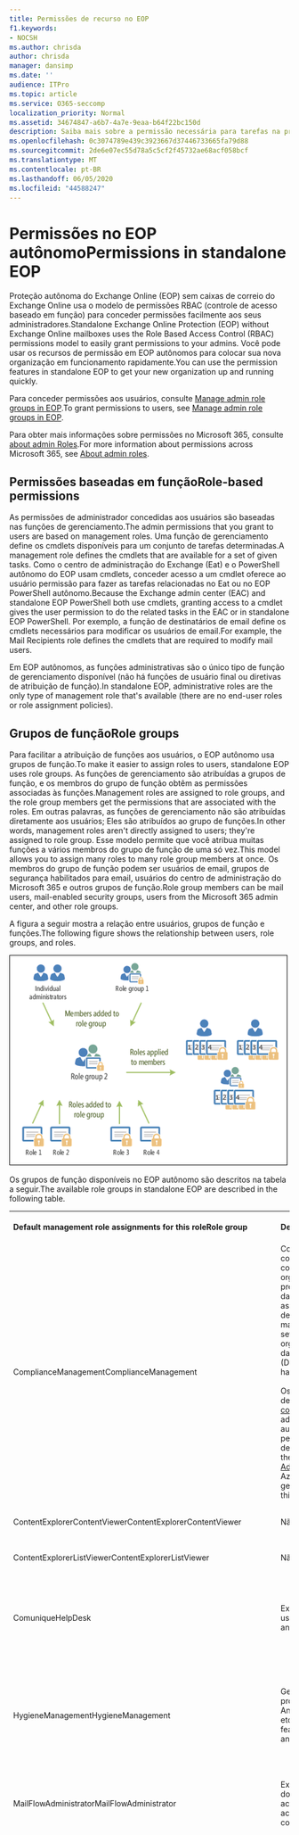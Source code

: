```yaml
---
title: Permissões de recurso no EOP
f1.keywords:
- NOCSH
ms.author: chrisda
author: chrisda
manager: dansimp
ms.date: ''
audience: ITPro
ms.topic: article
ms.service: O365-seccomp
localization_priority: Normal
ms.assetid: 34674847-a6b7-4a7e-9eaa-b64f22bc150d
description: Saiba mais sobre a permissão necessária para tarefas na proteção do Exchange Online autônoma
ms.openlocfilehash: 0c3074789e439c3923667d37446733665fa79d88
ms.sourcegitcommit: 2de6e07ec55d78a5c5cf2f45732ae68acf058bcf
ms.translationtype: MT
ms.contentlocale: pt-BR
ms.lasthandoff: 06/05/2020
ms.locfileid: "44588247"
---
```

# <a name="permissions-in-standalone-eop"></a><span data-ttu-id="a2da6-103">Permissões no EOP autônomo</span><span class="sxs-lookup"><span data-stu-id="a2da6-103">Permissions in standalone EOP</span></span>

<span data-ttu-id="a2da6-104">Proteção autônoma do Exchange Online (EOP) sem caixas de correio do Exchange Online usa o modelo de permissões RBAC (controle de acesso baseado em função) para conceder permissões facilmente aos seus administradores.</span><span class="sxs-lookup"><span data-stu-id="a2da6-104">Standalone Exchange Online Protection (EOP) without Exchange Online mailboxes uses the Role Based Access Control (RBAC) permissions model to easily grant permissions to your admins.</span></span> <span data-ttu-id="a2da6-105">Você pode usar os recursos de permissão em EOP autônomos para colocar sua nova organização em funcionamento rapidamente.</span><span class="sxs-lookup"><span data-stu-id="a2da6-105">You can use the permission features in standalone EOP to get your new organization up and running quickly.</span></span>

<span data-ttu-id="a2da6-106">Para conceder permissões aos usuários, consulte [Manage admin role groups in EOP](manage-admin-role-group-permissions-in-eop.md).</span><span class="sxs-lookup"><span data-stu-id="a2da6-106">To grant permissions to users, see [Manage admin role groups in EOP](manage-admin-role-group-permissions-in-eop.md).</span></span>

<span data-ttu-id="a2da6-107">Para obter mais informações sobre permissões no Microsoft 365, consulte [about admin Roles](https://docs.microsoft.com/microsoft-365/admin/add-users/about-admin-roles).</span><span class="sxs-lookup"><span data-stu-id="a2da6-107">For more information about permissions across Microsoft 365, see [About admin roles](https://docs.microsoft.com/microsoft-365/admin/add-users/about-admin-roles).</span></span>

## <a name="role-based-permissions"></a><span data-ttu-id="a2da6-108">Permissões baseadas em função</span><span class="sxs-lookup"><span data-stu-id="a2da6-108">Role-based permissions</span></span>

<span data-ttu-id="a2da6-109">As permissões de administrador concedidas aos usuários são baseadas nas funções de gerenciamento.</span><span class="sxs-lookup"><span data-stu-id="a2da6-109">The admin permissions that you grant to users are based on management roles.</span></span> <span data-ttu-id="a2da6-110">Uma função de gerenciamento define os cmdlets disponíveis para um conjunto de tarefas determinadas.</span><span class="sxs-lookup"><span data-stu-id="a2da6-110">A management role defines the cmdlets that are available for a set of given tasks.</span></span> <span data-ttu-id="a2da6-111">Como o centro de administração do Exchange (Eat) e o PowerShell autônomo do EOP usam cmdlets, conceder acesso a um cmdlet oferece ao usuário permissão para fazer as tarefas relacionadas no Eat ou no EOP PowerShell autônomo.</span><span class="sxs-lookup"><span data-stu-id="a2da6-111">Because the Exchange admin center (EAC) and standalone EOP PowerShell both use cmdlets, granting access to a cmdlet gives the user permission to do the related tasks in the EAC or in standalone EOP PowerShell.</span></span> <span data-ttu-id="a2da6-112">Por exemplo, a função de destinatários de email define os cmdlets necessários para modificar os usuários de email.</span><span class="sxs-lookup"><span data-stu-id="a2da6-112">For example, the Mail Recipients role defines the cmdlets that are required to modify mail users.</span></span>

<span data-ttu-id="a2da6-113">Em EOP autônomos, as funções administrativas são o único tipo de função de gerenciamento disponível (não há funções de usuário final ou diretivas de atribuição de função).</span><span class="sxs-lookup"><span data-stu-id="a2da6-113">In standalone EOP, administrative roles are the only type of management role that's available (there are no end-user roles or role assignment policies).</span></span>

## <a name="role-groups"></a><span data-ttu-id="a2da6-114">Grupos de função</span><span class="sxs-lookup"><span data-stu-id="a2da6-114">Role groups</span></span>

<span data-ttu-id="a2da6-115">Para facilitar a atribuição de funções aos usuários, o EOP autônomo usa grupos de função.</span><span class="sxs-lookup"><span data-stu-id="a2da6-115">To make it easier to assign roles to users, standalone EOP uses role groups.</span></span> <span data-ttu-id="a2da6-116">As funções de gerenciamento são atribuídas a grupos de função, e os membros do grupo de função obtêm as permissões associadas às funções.</span><span class="sxs-lookup"><span data-stu-id="a2da6-116">Management roles are assigned to role groups, and the role group members get the permissions that are associated with the roles.</span></span> <span data-ttu-id="a2da6-117">Em outras palavras, as funções de gerenciamento não são atribuídas diretamente aos usuários; Eles são atribuídos ao grupo de funções.</span><span class="sxs-lookup"><span data-stu-id="a2da6-117">In other words, management roles aren't directly assigned to users; they're assigned to role group.</span></span> <span data-ttu-id="a2da6-118">Esse modelo permite que você atribua muitas funções a vários membros do grupo de função de uma só vez.</span><span class="sxs-lookup"><span data-stu-id="a2da6-118">This model allows you to assign many roles to many role group members at once.</span></span> <span data-ttu-id="a2da6-119">Os membros do grupo de função podem ser usuários de email, grupos de segurança habilitados para email, usuários do centro de administração do Microsoft 365 e outros grupos de função.</span><span class="sxs-lookup"><span data-stu-id="a2da6-119">Role group members can be mail users, mail-enabled security groups, users from the Microsoft 365 admin center, and other role groups.</span></span>

<span data-ttu-id="a2da6-120">A figura a seguir mostra a relação entre usuários, grupos de função e funções.</span><span class="sxs-lookup"><span data-stu-id="a2da6-120">The following figure shows the relationship between users, role groups, and roles.</span></span>

![Função, grupo de funções e relacionamentos de membros](../../media/ITPro_Security_RBAC_EXO_SimplifiedRoleGroupRelationship.png)

<span data-ttu-id="a2da6-122">Os grupos de função disponíveis no EOP autônomo são descritos na tabela a seguir.</span><span class="sxs-lookup"><span data-stu-id="a2da6-122">The available role groups in standalone EOP are described in the following table.</span></span>

||||
|---|---|---|
|<span data-ttu-id="a2da6-123">**Default management role assignments for this role**</span><span class="sxs-lookup"><span data-stu-id="a2da6-123">**Role group**</span></span>|<span data-ttu-id="a2da6-124">**Descrição**</span><span class="sxs-lookup"><span data-stu-id="a2da6-124">**Description**</span></span>|<span data-ttu-id="a2da6-125">**Funções padrão atribuídas**</span><span class="sxs-lookup"><span data-stu-id="a2da6-125">**Default roles assigned**</span></span>|
|<span data-ttu-id="a2da6-126">ComplianceManagement</span><span class="sxs-lookup"><span data-stu-id="a2da6-126">ComplianceManagement</span></span>|<span data-ttu-id="a2da6-127">Configure e gerencie as configurações de conformidade dentro da organização, incluindo prevenção de perda de dados (DLP) se sua assinatura tiver recursos de DLP.</span><span class="sxs-lookup"><span data-stu-id="a2da6-127">Configure and manage compliance settings within the organization, including data loss prevention (DLP) if your subscription has DLP capabilities.</span></span> <br/><br/> <span data-ttu-id="a2da6-128">Os membros da função de [administrador de conformidade](https://docs.microsoft.com/azure/active-directory/users-groups-roles/directory-assign-admin-roles#compliance-administrator) no Azure ad obtêm automaticamente as permissões desse grupo de função.</span><span class="sxs-lookup"><span data-stu-id="a2da6-128">Members of the [Compliance Administrator](https://docs.microsoft.com/azure/active-directory/users-groups-roles/directory-assign-admin-roles#compliance-administrator) role in Azure AD automatically get the permissions of this role group.</span></span>|<span data-ttu-id="a2da6-129">Logs de auditoria</span><span class="sxs-lookup"><span data-stu-id="a2da6-129">Audit Logs</span></span> <br/><br/> <span data-ttu-id="a2da6-130">Administração de conformidade</span><span class="sxs-lookup"><span data-stu-id="a2da6-130">Compliance Administration</span></span> <br/><br/> <span data-ttu-id="a2da6-131">Gerenciamento de Direitos de Informação</span><span class="sxs-lookup"><span data-stu-id="a2da6-131">Information Rights Management</span></span> <br/><br/> <span data-ttu-id="a2da6-132">Gerenciamento de retenção</span><span class="sxs-lookup"><span data-stu-id="a2da6-132">Retention Management</span></span> <br/><br/> <span data-ttu-id="a2da6-133">Logs de auditoria somente para exibição</span><span class="sxs-lookup"><span data-stu-id="a2da6-133">View-Only Audit Logs</span></span> <br/><br/> <span data-ttu-id="a2da6-134">Configuração Somente para Exibição</span><span class="sxs-lookup"><span data-stu-id="a2da6-134">View-Only Configuration</span></span> <br/><br/> <span data-ttu-id="a2da6-135">Destinatários Somente para Exibição</span><span class="sxs-lookup"><span data-stu-id="a2da6-135">View-Only Recipients</span></span>|
|<span data-ttu-id="a2da6-136">ContentExplorerContentViewer</span><span class="sxs-lookup"><span data-stu-id="a2da6-136">ContentExplorerContentViewer</span></span>|<span data-ttu-id="a2da6-137">Não usado.</span><span class="sxs-lookup"><span data-stu-id="a2da6-137">Not used.</span></span>|<span data-ttu-id="a2da6-138">Visualizador de conteúdo de classificação de dados</span><span class="sxs-lookup"><span data-stu-id="a2da6-138">Data Classification Content Viewer</span></span>|
|<span data-ttu-id="a2da6-139">ContentExplorerListViewer</span><span class="sxs-lookup"><span data-stu-id="a2da6-139">ContentExplorerListViewer</span></span>|<span data-ttu-id="a2da6-140">Não usado.</span><span class="sxs-lookup"><span data-stu-id="a2da6-140">Not used.</span></span>|<span data-ttu-id="a2da6-141">Visualizador de lista de classificação de dados</span><span class="sxs-lookup"><span data-stu-id="a2da6-141">Data Classification List Viewer</span></span>|
|<span data-ttu-id="a2da6-142">Comunique</span><span class="sxs-lookup"><span data-stu-id="a2da6-142">HelpDesk</span></span>|<span data-ttu-id="a2da6-143">Exibir e gerenciar usuários de email.</span><span class="sxs-lookup"><span data-stu-id="a2da6-143">View and manage mail users.</span></span>|<span data-ttu-id="a2da6-144">Redefinir senha</span><span class="sxs-lookup"><span data-stu-id="a2da6-144">Reset Password</span></span> <br/><br/> <span data-ttu-id="a2da6-145">Opções do usuário</span><span class="sxs-lookup"><span data-stu-id="a2da6-145">User Options</span></span> <br/><br/> <span data-ttu-id="a2da6-146">Destinatários Somente para Exibição</span><span class="sxs-lookup"><span data-stu-id="a2da6-146">View-Only Recipients</span></span>|
|<span data-ttu-id="a2da6-147">HygieneManagement</span><span class="sxs-lookup"><span data-stu-id="a2da6-147">HygieneManagement</span></span>|<span data-ttu-id="a2da6-148">Gerenciar recursos de proteção (anti-spam, Antimalware, etc.).</span><span class="sxs-lookup"><span data-stu-id="a2da6-148">Manage protection features (anti-spam, anti-malware, etc.).</span></span>|<span data-ttu-id="a2da6-149">Higiene de transporte</span><span class="sxs-lookup"><span data-stu-id="a2da6-149">Transport Hygiene</span></span> <br/><br/> <span data-ttu-id="a2da6-150">Configuração Somente para Exibição</span><span class="sxs-lookup"><span data-stu-id="a2da6-150">View-Only Configuration</span></span> <br/><br/> <span data-ttu-id="a2da6-151">Destinatários Somente para Exibição</span><span class="sxs-lookup"><span data-stu-id="a2da6-151">View-Only Recipients</span></span>|
|<span data-ttu-id="a2da6-152">MailFlowAdministrator</span><span class="sxs-lookup"><span data-stu-id="a2da6-152">MailFlowAdministrator</span></span>|<span data-ttu-id="a2da6-153">Exibir e gerenciar domínios e conectores aceitos</span><span class="sxs-lookup"><span data-stu-id="a2da6-153">View and manage accepted domains and connectors</span></span>|<span data-ttu-id="a2da6-154">Domínios remotos e aceitos</span><span class="sxs-lookup"><span data-stu-id="a2da6-154">Remote and Accepted Domains</span></span> <br/><br/> <span data-ttu-id="a2da6-155">Destinatários Somente para Exibição</span><span class="sxs-lookup"><span data-stu-id="a2da6-155">View-Only Recipients</span></span>|
|<span data-ttu-id="a2da6-156">Gerenciamento</span><span class="sxs-lookup"><span data-stu-id="a2da6-156">OrganizationManagement</span></span>|<span data-ttu-id="a2da6-157">Acesso de administrador a toda a organização e a capacidade de executar praticamente qualquer tarefa.</span><span class="sxs-lookup"><span data-stu-id="a2da6-157">Admin access to the entire organization and the ability to perform almost any task.</span></span> <br/><br/> <span data-ttu-id="a2da6-158">Os membros da função de [administrador global](https://docs.microsoft.com/azure/active-directory/users-groups-roles/directory-assign-admin-roles#global-administrator--company-administrator) no Azure ad obtêm automaticamente as permissões desse grupo de funções.</span><span class="sxs-lookup"><span data-stu-id="a2da6-158">Members of the [Global Administrator](https://docs.microsoft.com/azure/active-directory/users-groups-roles/directory-assign-admin-roles#global-administrator--company-administrator) role in Azure AD automatically get the permissions of this role group.</span></span> <br/><br/> <span data-ttu-id="a2da6-159">**Importante**: como o grupo de função gerenciamento é uma função poderosa, somente os usuários que executam tarefas administrativas em nível organizacional devem ser membros desse grupo de função.</span><span class="sxs-lookup"><span data-stu-id="a2da6-159">**Important**: Because the OrganizationManagement role group is a powerful role, only users that perform organizational-level administrative tasks should be members of this role group.</span></span>|<span data-ttu-id="a2da6-160">AntiMalware</span><span class="sxs-lookup"><span data-stu-id="a2da6-160">AntiMalware</span></span> <br/><br/> <span data-ttu-id="a2da6-161">Anti</span><span class="sxs-lookup"><span data-stu-id="a2da6-161">AntiSpam</span></span> <br/><br/> <span data-ttu-id="a2da6-162">Logs de auditoria</span><span class="sxs-lookup"><span data-stu-id="a2da6-162">Audit Logs</span></span> <br/><br/> <span data-ttu-id="a2da6-163">Administrador de Conformidade</span><span class="sxs-lookup"><span data-stu-id="a2da6-163">Compliance Administrator</span></span> <br/><br/> <span data-ttu-id="a2da6-164">Grupos dinâmicos de distribuição</span><span class="sxs-lookup"><span data-stu-id="a2da6-164">Distribution Groups</span></span> <br/><br/> <span data-ttu-id="a2da6-165">Gerenciamento de Direitos de Informação</span><span class="sxs-lookup"><span data-stu-id="a2da6-165">Information Rights Management</span></span> <br/><br/> <span data-ttu-id="a2da6-166">Criação de Destinatário de Email</span><span class="sxs-lookup"><span data-stu-id="a2da6-166">Mail Recipient Creation</span></span> <br/><br/> <span data-ttu-id="a2da6-167">Destinatários de Email</span><span class="sxs-lookup"><span data-stu-id="a2da6-167">Mail Recipients</span></span> <br/><br/> <span data-ttu-id="a2da6-168">Controle de Mensagens</span><span class="sxs-lookup"><span data-stu-id="a2da6-168">Message Tracking</span></span> <br/><br/> <span data-ttu-id="a2da6-169">Migração</span><span class="sxs-lookup"><span data-stu-id="a2da6-169">Migration</span></span> <br/><br/> <span data-ttu-id="a2da6-170">Acesso para cliente da organização</span><span class="sxs-lookup"><span data-stu-id="a2da6-170">Organization Client Access</span></span> <br/><br/> <span data-ttu-id="a2da6-171">Configuração da organização</span><span class="sxs-lookup"><span data-stu-id="a2da6-171">Organization Configuration</span></span> <br/><br/> <span data-ttu-id="a2da6-172">Configurações de transporte da organização</span><span class="sxs-lookup"><span data-stu-id="a2da6-172">Organization Transport Settings</span></span> <br/><br/> <span data-ttu-id="a2da6-173">Quarentena</span><span class="sxs-lookup"><span data-stu-id="a2da6-173">Quarantine</span></span> <br/><br/> <span data-ttu-id="a2da6-174">Diretivas de Destinatário</span><span class="sxs-lookup"><span data-stu-id="a2da6-174">Recipient Policies</span></span> <br/><br/> <span data-ttu-id="a2da6-175">Domínios remotos e aceitos</span><span class="sxs-lookup"><span data-stu-id="a2da6-175">Remote and Accepted Domains</span></span> <br/><br/> <span data-ttu-id="a2da6-176">Redefinir senha</span><span class="sxs-lookup"><span data-stu-id="a2da6-176">Reset Password</span></span> <br/><br/> <span data-ttu-id="a2da6-177">Gerenciamento de retenção</span><span class="sxs-lookup"><span data-stu-id="a2da6-177">Retention Management</span></span> <br/><br/> <span data-ttu-id="a2da6-178">Gerenciamento de função</span><span class="sxs-lookup"><span data-stu-id="a2da6-178">Role Management</span></span> <br/><br/> <span data-ttu-id="a2da6-179">Administrador de Segurança</span><span class="sxs-lookup"><span data-stu-id="a2da6-179">Security Administrator</span></span> <br/><br/> <span data-ttu-id="a2da6-180">Associação e criação de grupos de segurança</span><span class="sxs-lookup"><span data-stu-id="a2da6-180">Security Group Creation and Membership</span></span> <br/><br/> <span data-ttu-id="a2da6-181">Leitor de segurança</span><span class="sxs-lookup"><span data-stu-id="a2da6-181">Security Reader</span></span> <br/><br/> <span data-ttu-id="a2da6-182">Administrador de rótulo de confidencialidade</span><span class="sxs-lookup"><span data-stu-id="a2da6-182">Sensitivity Label Administrator</span></span> <br/><br/> <span data-ttu-id="a2da6-183">Supervisão</span><span class="sxs-lookup"><span data-stu-id="a2da6-183">Supervision</span></span> <br/><br/> <span data-ttu-id="a2da6-184">Higiene de transporte</span><span class="sxs-lookup"><span data-stu-id="a2da6-184">Transport Hygiene</span></span> <br/><br/> <span data-ttu-id="a2da6-185">Regras de Transporte</span><span class="sxs-lookup"><span data-stu-id="a2da6-185">Transport Rules</span></span> <br/><br/> <span data-ttu-id="a2da6-186">Opções do usuário</span><span class="sxs-lookup"><span data-stu-id="a2da6-186">User Options</span></span> <br/><br/> <span data-ttu-id="a2da6-187">Somente exibição Antimalware</span><span class="sxs-lookup"><span data-stu-id="a2da6-187">View-Only AntiMalware</span></span> <br/><br/> <span data-ttu-id="a2da6-188">AntiSpam somente para exibição</span><span class="sxs-lookup"><span data-stu-id="a2da6-188">View-Only AntiSpam</span></span> <br/><br/> <span data-ttu-id="a2da6-189">Logs de auditoria somente para exibição</span><span class="sxs-lookup"><span data-stu-id="a2da6-189">View-Only Audit Logs</span></span> <br/><br/> <span data-ttu-id="a2da6-190">Configuração Somente para Exibição</span><span class="sxs-lookup"><span data-stu-id="a2da6-190">View-Only Configuration</span></span> <br/><br/> <span data-ttu-id="a2da6-191">Quarentena somente para exibição</span><span class="sxs-lookup"><span data-stu-id="a2da6-191">View-Only Quarantine</span></span> <br/><br/> <span data-ttu-id="a2da6-192">Destinatários Somente para Exibição</span><span class="sxs-lookup"><span data-stu-id="a2da6-192">View-Only Recipients</span></span> <br/><br/> <span data-ttu-id="a2da6-193">Inteligência de ameaças somente para exibição</span><span class="sxs-lookup"><span data-stu-id="a2da6-193">View-Only Threat Intelligence</span></span>|
|<span data-ttu-id="a2da6-194">QuarantineAdministrator</span><span class="sxs-lookup"><span data-stu-id="a2da6-194">QuarantineAdministrator</span></span>|<span data-ttu-id="a2da6-195">Gerenciar mensagens em quarentena para todos os destinatários.</span><span class="sxs-lookup"><span data-stu-id="a2da6-195">Manage quarantined messages for all recipients.</span></span>|<span data-ttu-id="a2da6-196">Quarentena</span><span class="sxs-lookup"><span data-stu-id="a2da6-196">Quarantine</span></span>|
|<span data-ttu-id="a2da6-197">RecipientManagement</span><span class="sxs-lookup"><span data-stu-id="a2da6-197">RecipientManagement</span></span>|<span data-ttu-id="a2da6-198">Criar, gerenciar e remover objetos de destinatário na organização.</span><span class="sxs-lookup"><span data-stu-id="a2da6-198">Create, manage, and remove recipient objects in the organization.</span></span>|<span data-ttu-id="a2da6-199">Grupos dinâmicos de distribuição</span><span class="sxs-lookup"><span data-stu-id="a2da6-199">Distribution Groups</span></span> <br/><br/> <span data-ttu-id="a2da6-200">Criação de Destinatário de Email</span><span class="sxs-lookup"><span data-stu-id="a2da6-200">Mail Recipient Creation</span></span> <br/><br/> <span data-ttu-id="a2da6-201">Destinatários de Email</span><span class="sxs-lookup"><span data-stu-id="a2da6-201">Mail Recipients</span></span> <br/><br/> <span data-ttu-id="a2da6-202">Controle de Mensagens</span><span class="sxs-lookup"><span data-stu-id="a2da6-202">Message Tracking</span></span> <br/><br/> <span data-ttu-id="a2da6-203">Migração</span><span class="sxs-lookup"><span data-stu-id="a2da6-203">Migration</span></span> <br/><br/> <span data-ttu-id="a2da6-204">Diretivas de Destinatário</span><span class="sxs-lookup"><span data-stu-id="a2da6-204">Recipient Policies</span></span> <br/><br/> <span data-ttu-id="a2da6-205">Redefinir senha</span><span class="sxs-lookup"><span data-stu-id="a2da6-205">Reset Password</span></span>|
|<span data-ttu-id="a2da6-206">RecordsManagement</span><span class="sxs-lookup"><span data-stu-id="a2da6-206">RecordsManagement</span></span>|<span data-ttu-id="a2da6-207">Configurar recursos de conformidade, como marcas de política de retenção, classificações de mensagens e regras de fluxo de emails (também conhecidas como regras de transporte).</span><span class="sxs-lookup"><span data-stu-id="a2da6-207">Configure compliance features, such as retention policy tags, message classifications, and mail flow rules (also known as transport rules).</span></span>|<span data-ttu-id="a2da6-208">Rastreamento de Mensagem</span><span class="sxs-lookup"><span data-stu-id="a2da6-208">Message Tracking</span></span> <br/><br/> <span data-ttu-id="a2da6-209">Gerenciamento de retenção</span><span class="sxs-lookup"><span data-stu-id="a2da6-209">Retention Management</span></span> <br/><br/> <span data-ttu-id="a2da6-210">Regras de Transporte</span><span class="sxs-lookup"><span data-stu-id="a2da6-210">Transport Rules</span></span>|
|<span data-ttu-id="a2da6-211">SecurityAdministrator</span><span class="sxs-lookup"><span data-stu-id="a2da6-211">SecurityAdministrator</span></span>|<span data-ttu-id="a2da6-212">Configure todos os aspectos de proteção na organização (antispam, Antimalware, antifalsificação, quarentena, etc.).</span><span class="sxs-lookup"><span data-stu-id="a2da6-212">Configure all aspects of protection in the organization (anti-spam, anti-malware, anti-spoofing, quarantine, etc.).</span></span> <br/><br/> <span data-ttu-id="a2da6-213">Os membros da função de [administrador de segurança](https://docs.microsoft.com/azure/active-directory/users-groups-roles/directory-assign-admin-roles#security-administrator) no Azure ad obtêm automaticamente as permissões desse grupo de função.</span><span class="sxs-lookup"><span data-stu-id="a2da6-213">Members of the [Security Administrator](https://docs.microsoft.com/azure/active-directory/users-groups-roles/directory-assign-admin-roles#security-administrator) role in Azure AD automatically get the permissions of this role group.</span></span>|<span data-ttu-id="a2da6-214">AntiMalware</span><span class="sxs-lookup"><span data-stu-id="a2da6-214">AntiMalware</span></span> <br/><br/> <span data-ttu-id="a2da6-215">Anti</span><span class="sxs-lookup"><span data-stu-id="a2da6-215">AntiSpam</span></span> <br/><br/> <span data-ttu-id="a2da6-216">Logs de auditoria</span><span class="sxs-lookup"><span data-stu-id="a2da6-216">Audit Logs</span></span> <br/><br/> <span data-ttu-id="a2da6-217">Quarentena</span><span class="sxs-lookup"><span data-stu-id="a2da6-217">Quarantine</span></span> <br/><br/> <span data-ttu-id="a2da6-218">Administrador de Segurança</span><span class="sxs-lookup"><span data-stu-id="a2da6-218">Security Administrator</span></span> <br/><br/> <span data-ttu-id="a2da6-219">Administrador de rótulo de confidencialidade</span><span class="sxs-lookup"><span data-stu-id="a2da6-219">Sensitivity Label Administrator</span></span> <br/><br/> <span data-ttu-id="a2da6-220">Somente exibição Antimalware</span><span class="sxs-lookup"><span data-stu-id="a2da6-220">View-Only AntiMalware</span></span> <br/><br/> <span data-ttu-id="a2da6-221">AntiSpam somente para exibição</span><span class="sxs-lookup"><span data-stu-id="a2da6-221">View-Only AntiSpam</span></span> <br/><br/> <span data-ttu-id="a2da6-222">Logs de auditoria somente para exibição</span><span class="sxs-lookup"><span data-stu-id="a2da6-222">View-Only Audit Logs</span></span> <br/><br/> <span data-ttu-id="a2da6-223">Quarentena somente para exibição</span><span class="sxs-lookup"><span data-stu-id="a2da6-223">View-Only Quarantine</span></span> <br/><br/> <span data-ttu-id="a2da6-224">Inteligência de ameaças somente para exibição</span><span class="sxs-lookup"><span data-stu-id="a2da6-224">View-Only Threat Intelligence</span></span>|
|<span data-ttu-id="a2da6-225">SecurityReader</span><span class="sxs-lookup"><span data-stu-id="a2da6-225">SecurityReader</span></span>|<span data-ttu-id="a2da6-226">Acesso somente de exibição a todos os aspectos de proteção na organização (antispam, Antimalware, antifalsificação, quarentena, etc.).</span><span class="sxs-lookup"><span data-stu-id="a2da6-226">View-only access to all aspects of protection in the organization (anti-spam, anti-malware, anti-spoofing, quarantine, etc.).</span></span> <br/><br/> <span data-ttu-id="a2da6-227">Os membros da função de [leitor de segurança](https://docs.microsoft.com/azure/active-directory/users-groups-roles/directory-assign-admin-roles#security-reader) no Azure ad obtêm automaticamente as permissões desse grupo de função.</span><span class="sxs-lookup"><span data-stu-id="a2da6-227">Members of the [Security Reader](https://docs.microsoft.com/azure/active-directory/users-groups-roles/directory-assign-admin-roles#security-reader) role in Azure AD automatically get the permissions of this role group.</span></span>|<span data-ttu-id="a2da6-228">Leitor de segurança</span><span class="sxs-lookup"><span data-stu-id="a2da6-228">Security Reader</span></span> <br/><br/> <span data-ttu-id="a2da6-229">Somente exibição Antimalware</span><span class="sxs-lookup"><span data-stu-id="a2da6-229">View-Only AntiMalware</span></span> <br/><br/> <span data-ttu-id="a2da6-230">AntiSpam somente para exibição</span><span class="sxs-lookup"><span data-stu-id="a2da6-230">View-Only AntiSpam</span></span> <br/><br/> <span data-ttu-id="a2da6-231">Quarentena somente para exibição</span><span class="sxs-lookup"><span data-stu-id="a2da6-231">View-Only Quarantine</span></span> <br/><br/> <span data-ttu-id="a2da6-232">Inteligência de ameaças somente para exibição</span><span class="sxs-lookup"><span data-stu-id="a2da6-232">View-Only Threat Intelligence</span></span>|
|<span data-ttu-id="a2da6-233">TenantAdmins</span><span class="sxs-lookup"><span data-stu-id="a2da6-233">TenantAdmins</span></span>|<span data-ttu-id="a2da6-234">A associação a este grupo de funções é sincronizada de forma centralizada em serviços e gerenciada centralmente.</span><span class="sxs-lookup"><span data-stu-id="a2da6-234">Membership in this role group is synchronized across services and managed centrally.</span></span> <span data-ttu-id="a2da6-235">Por padrão, esse grupo de função não recebe nenhuma função.</span><span class="sxs-lookup"><span data-stu-id="a2da6-235">By default, this role group is not assigned any roles.</span></span> <span data-ttu-id="a2da6-236">No entanto, ele será um membro do grupo de função gerenciamento da organização e herdará essas permissões.</span><span class="sxs-lookup"><span data-stu-id="a2da6-236">However, it will be a member of the Organization Management role group and will inherit those permissions.</span></span>|<span data-ttu-id="a2da6-237">Nenhuma</span><span class="sxs-lookup"><span data-stu-id="a2da6-237">none</span></span>|
|<span data-ttu-id="a2da6-238">ViewOnlyOrganizationManagement</span><span class="sxs-lookup"><span data-stu-id="a2da6-238">ViewOnlyOrganizationManagement</span></span>|<span data-ttu-id="a2da6-239">Exibir os objetos Recipient, Protection e Configuration e suas propriedades na organização.</span><span class="sxs-lookup"><span data-stu-id="a2da6-239">View recipient, protection, and configuration objects and their properties in the organization.</span></span>|<span data-ttu-id="a2da6-240">Administrador de Conformidade</span><span class="sxs-lookup"><span data-stu-id="a2da6-240">Compliance Administrator</span></span> <br/><br/> <span data-ttu-id="a2da6-241">Administrador de Segurança</span><span class="sxs-lookup"><span data-stu-id="a2da6-241">Security Administrator</span></span> <br/><br/> <span data-ttu-id="a2da6-242">Leitor de segurança</span><span class="sxs-lookup"><span data-stu-id="a2da6-242">Security Reader</span></span> <br/><br/> <span data-ttu-id="a2da6-243">Administrador de rótulo de confidencialidade</span><span class="sxs-lookup"><span data-stu-id="a2da6-243">Sensitivity Label Administrator</span></span> <br/><br/> <span data-ttu-id="a2da6-244">Configuração Somente para Exibição</span><span class="sxs-lookup"><span data-stu-id="a2da6-244">View-Only Configuration</span></span> <br/><br/> <span data-ttu-id="a2da6-245">Destinatários Somente para Exibição</span><span class="sxs-lookup"><span data-stu-id="a2da6-245">View-Only Recipients</span></span>|
|

<span data-ttu-id="a2da6-246">Se você trabalhar em uma pequena organização que tenha apenas alguns administradores, talvez seja necessário adicionar esses usuários somente ao grupo de função gerenciamento da organização, e talvez nunca seja necessário usar os outros grupos de função.</span><span class="sxs-lookup"><span data-stu-id="a2da6-246">If you work in a small organization that has only a few admins, you might need to add those users to the Organization Management role group only, and you may never need to use the other role groups.</span></span> <span data-ttu-id="a2da6-247">Se você trabalhar em uma organização maior, você pode ter administradores que executam tarefas específicas, como a configuração de destinatários.</span><span class="sxs-lookup"><span data-stu-id="a2da6-247">If you work in a larger organization, you might have admins who perform specific tasks, such as recipient configuration.</span></span> <span data-ttu-id="a2da6-248">Nesses casos, você pode adicionar um administrador ao grupo de função de gerenciamento de destinatários e outro administrador ao grupo de função de gerenciamento da organização.</span><span class="sxs-lookup"><span data-stu-id="a2da6-248">In those cases, you might add one admin to the Recipient Management role group, and another admin to the Organization Management role group.</span></span> <span data-ttu-id="a2da6-249">Esses administradores podem gerenciar suas áreas específicas, mas não terão permissões para gerenciar áreas que não são responsáveis.</span><span class="sxs-lookup"><span data-stu-id="a2da6-249">Those admins can then manage their specific areas, but they won't have permissions to manage areas they're not responsible for.</span></span>

<span data-ttu-id="a2da6-250">Se is grupos de função internos no Exchange Online não corresponderem à função de trabalho de seus administradores, você poderá criar grupos de função e adicionar funções a eles.</span><span class="sxs-lookup"><span data-stu-id="a2da6-250">If the built-in role groups in Exchange Online don't match the job function of your administrators, you can create role groups and add roles to them.</span></span> <span data-ttu-id="a2da6-251">Para obter mais informações, consulte [Manage role groups in standalone EOP](manage-admin-role-group-permissions-in-eop.md).</span><span class="sxs-lookup"><span data-stu-id="a2da6-251">For more information, see [Manage role groups in standalone EOP](manage-admin-role-group-permissions-in-eop.md).</span></span>

## <a name="roles"></a><span data-ttu-id="a2da6-252">Funções</span><span class="sxs-lookup"><span data-stu-id="a2da6-252">Roles</span></span>

<span data-ttu-id="a2da6-253">As funções internas que estão disponíveis em EOP autônomo são descritas na tabela a seguir.</span><span class="sxs-lookup"><span data-stu-id="a2da6-253">The built-in roles that are available in standalone EOP are described in the following table.</span></span>

||||
|---|---|---|
|<span data-ttu-id="a2da6-254">**Função**</span><span class="sxs-lookup"><span data-stu-id="a2da6-254">**Role**</span></span>|<span data-ttu-id="a2da6-255">**Descrição**</span><span class="sxs-lookup"><span data-stu-id="a2da6-255">**Description**</span></span>|<span data-ttu-id="a2da6-256">**Atribuições de grupo de função padrão**</span><span class="sxs-lookup"><span data-stu-id="a2da6-256">**Default role group assignments**</span></span>|
|<span data-ttu-id="a2da6-257">AntiMalware</span><span class="sxs-lookup"><span data-stu-id="a2da6-257">AntiMalware</span></span>|<span data-ttu-id="a2da6-258">Exibir e modificar a configuração e os relatórios de recursos antimalware.</span><span class="sxs-lookup"><span data-stu-id="a2da6-258">View and modify the configuration and reports for anti-malware features.</span></span>|<span data-ttu-id="a2da6-259">Gerenciamento</span><span class="sxs-lookup"><span data-stu-id="a2da6-259">OrganizationManagement</span></span> <br/><br/> <span data-ttu-id="a2da6-260">SecurityAdministrator</span><span class="sxs-lookup"><span data-stu-id="a2da6-260">SecurityAdministrator</span></span>|
|<span data-ttu-id="a2da6-261">Anti</span><span class="sxs-lookup"><span data-stu-id="a2da6-261">AntiSpam</span></span>|<span data-ttu-id="a2da6-262">Exibir e modificar a configuração e os relatórios para recursos antispam.</span><span class="sxs-lookup"><span data-stu-id="a2da6-262">View and modify the configuration and reports for anti-spam features.</span></span>|<span data-ttu-id="a2da6-263">Gerenciamento</span><span class="sxs-lookup"><span data-stu-id="a2da6-263">OrganizationManagement</span></span> <br/><br/> <span data-ttu-id="a2da6-264">SecurityAdministrator</span><span class="sxs-lookup"><span data-stu-id="a2da6-264">SecurityAdministrator</span></span>|
|<span data-ttu-id="a2da6-265">Logs de auditoria</span><span class="sxs-lookup"><span data-stu-id="a2da6-265">Audit Logs</span></span>|<span data-ttu-id="a2da6-266">Pesquise o log de auditoria do administrador e visualize os resultados.</span><span class="sxs-lookup"><span data-stu-id="a2da6-266">Search the administrator audit log and view the results.</span></span>|<span data-ttu-id="a2da6-267">ComplianceManagement</span><span class="sxs-lookup"><span data-stu-id="a2da6-267">ComplianceManagement</span></span> <br/><br/> <span data-ttu-id="a2da6-268">Gerenciamento</span><span class="sxs-lookup"><span data-stu-id="a2da6-268">OrganizationManagement</span></span> <br/><br/> <span data-ttu-id="a2da6-269">SecurityAdministrator</span><span class="sxs-lookup"><span data-stu-id="a2da6-269">SecurityAdministrator</span></span>|
|<span data-ttu-id="a2da6-270">Administrador de conformidade<sup>\*</sup></span><span class="sxs-lookup"><span data-stu-id="a2da6-270">Compliance Administrator<sup>\*</sup></span></span>||<span data-ttu-id="a2da6-271">ComplianceManagement</span><span class="sxs-lookup"><span data-stu-id="a2da6-271">ComplianceManagement</span></span> <br/><br/> <span data-ttu-id="a2da6-272">Gerenciamento</span><span class="sxs-lookup"><span data-stu-id="a2da6-272">OrganizationManagement</span></span> <br/><br/> <span data-ttu-id="a2da6-273">ViewOnlyOrganizationManagement</span><span class="sxs-lookup"><span data-stu-id="a2da6-273">ViewOnlyOrganizationManagement</span></span>|
|<span data-ttu-id="a2da6-274">Visualizador de conteúdo de classificação de dados<sup>\*</sup></span><span class="sxs-lookup"><span data-stu-id="a2da6-274">Data Classification Content Viewer<sup>\*</sup></span></span>||<span data-ttu-id="a2da6-275">ContentExplorerContentViewer</span><span class="sxs-lookup"><span data-stu-id="a2da6-275">ContentExplorerContentViewer</span></span>|
|<span data-ttu-id="a2da6-276">Visualizador de lista de classificação de dados<sup>\*</sup></span><span class="sxs-lookup"><span data-stu-id="a2da6-276">Data Classification List Viewer<sup>\*</sup></span></span>||
|<span data-ttu-id="a2da6-277">Grupos dinâmicos de distribuição</span><span class="sxs-lookup"><span data-stu-id="a2da6-277">Distribution Groups</span></span>|<span data-ttu-id="a2da6-278">Crie e gerencie todos os grupos de distribuição, grupos de segurança habilitados para email e membros.</span><span class="sxs-lookup"><span data-stu-id="a2da6-278">Create and manage all distribution groups, mail-enabled security groups, and members.</span></span>|<span data-ttu-id="a2da6-279">Gerenciamento</span><span class="sxs-lookup"><span data-stu-id="a2da6-279">OrganizationManagement</span></span> <br/><br/> <span data-ttu-id="a2da6-280">RecipientManagement</span><span class="sxs-lookup"><span data-stu-id="a2da6-280">RecipientManagement</span></span>|
|<span data-ttu-id="a2da6-281">Gerenciamento de direitos de informação<sup>\*</sup></span><span class="sxs-lookup"><span data-stu-id="a2da6-281">Information Rights Management<sup>\*</sup></span></span>||<span data-ttu-id="a2da6-282">ComplianceManagement</span><span class="sxs-lookup"><span data-stu-id="a2da6-282">ComplianceManagement</span></span> <br/><br/> <span data-ttu-id="a2da6-283">Gerenciamento</span><span class="sxs-lookup"><span data-stu-id="a2da6-283">OrganizationManagement</span></span>|
|<span data-ttu-id="a2da6-284">Criação de Destinatário de Email</span><span class="sxs-lookup"><span data-stu-id="a2da6-284">Mail Recipient Creation</span></span>|<span data-ttu-id="a2da6-285">Criar e remover usuários de email.</span><span class="sxs-lookup"><span data-stu-id="a2da6-285">Create and remove mail users.</span></span>|<span data-ttu-id="a2da6-286">Gerenciamento</span><span class="sxs-lookup"><span data-stu-id="a2da6-286">OrganizationManagement</span></span> <br/><br/> <span data-ttu-id="a2da6-287">RecipientManagement</span><span class="sxs-lookup"><span data-stu-id="a2da6-287">RecipientManagement</span></span>|
|<span data-ttu-id="a2da6-288">Destinatários de Email</span><span class="sxs-lookup"><span data-stu-id="a2da6-288">Mail Recipients</span></span>|<span data-ttu-id="a2da6-289">Modificar usuários de email existentes.</span><span class="sxs-lookup"><span data-stu-id="a2da6-289">Modify existing mail users.</span></span>|<span data-ttu-id="a2da6-290">Gerenciamento</span><span class="sxs-lookup"><span data-stu-id="a2da6-290">OrganizationManagement</span></span> <br/><br/> <span data-ttu-id="a2da6-291">RecipientManagement</span><span class="sxs-lookup"><span data-stu-id="a2da6-291">RecipientManagement</span></span>|
|<span data-ttu-id="a2da6-292">Controle de mensagens<sup>\*</sup></span><span class="sxs-lookup"><span data-stu-id="a2da6-292">Message Tracking<sup>\*</sup></span></span>||<span data-ttu-id="a2da6-293">Gerenciamento</span><span class="sxs-lookup"><span data-stu-id="a2da6-293">OrganizationManagement</span></span> <br/><br/> <span data-ttu-id="a2da6-294">RecipientManagement</span><span class="sxs-lookup"><span data-stu-id="a2da6-294">RecipientManagement</span></span> <br/><br/> <span data-ttu-id="a2da6-295">Gerenciamento de Registros</span><span class="sxs-lookup"><span data-stu-id="a2da6-295">Records Management</span></span>|
|<span data-ttu-id="a2da6-296">Migração<sup>\*</sup></span><span class="sxs-lookup"><span data-stu-id="a2da6-296">Migration<sup>\*</sup></span></span>||<span data-ttu-id="a2da6-297">Gerenciamento</span><span class="sxs-lookup"><span data-stu-id="a2da6-297">OrganizationManagement</span></span> <br/><br/> <span data-ttu-id="a2da6-298">RecipientManagement</span><span class="sxs-lookup"><span data-stu-id="a2da6-298">RecipientManagement</span></span>|
|<span data-ttu-id="a2da6-299">MyBaseOptions</span><span class="sxs-lookup"><span data-stu-id="a2da6-299">MyBaseOptions</span></span>|<span data-ttu-id="a2da6-300">Permite que os usuários exibam suas próprias mensagens em quarentena.</span><span class="sxs-lookup"><span data-stu-id="a2da6-300">Allows users to view their own quarantined messages.</span></span> <br/><br/> <span data-ttu-id="a2da6-301">Essa função é atribuída automaticamente aos usuários, e você não pode atribuí-la manualmente.</span><span class="sxs-lookup"><span data-stu-id="a2da6-301">This role is automatically assigned to users, and you can't assign it manually.</span></span>|<span data-ttu-id="a2da6-302">Nenhuma</span><span class="sxs-lookup"><span data-stu-id="a2da6-302">none</span></span>|
|<span data-ttu-id="a2da6-303">Acesso para cliente da organização<sup>\*</sup></span><span class="sxs-lookup"><span data-stu-id="a2da6-303">Organization Client Access<sup>\*</sup></span></span>||<span data-ttu-id="a2da6-304">Gerenciamento</span><span class="sxs-lookup"><span data-stu-id="a2da6-304">OrganizationManagement</span></span>|
|<span data-ttu-id="a2da6-305">Configuração da organização</span><span class="sxs-lookup"><span data-stu-id="a2da6-305">Organization Configuration</span></span>|<span data-ttu-id="a2da6-306">Exibir relatórios.</span><span class="sxs-lookup"><span data-stu-id="a2da6-306">View reports.</span></span>|<span data-ttu-id="a2da6-307">Gerenciamento</span><span class="sxs-lookup"><span data-stu-id="a2da6-307">OrganizationManagement</span></span>|
|<span data-ttu-id="a2da6-308">Configurações de transporte da organização<sup>\*</sup></span><span class="sxs-lookup"><span data-stu-id="a2da6-308">Organization Transport Settings<sup>\*</sup></span></span>||<span data-ttu-id="a2da6-309">Gerenciamento</span><span class="sxs-lookup"><span data-stu-id="a2da6-309">OrganizationManagement</span></span>|
|<span data-ttu-id="a2da6-310">Quarentena</span><span class="sxs-lookup"><span data-stu-id="a2da6-310">Quarantine</span></span>|<span data-ttu-id="a2da6-311">Gerencie todos os tipos de mensagens em quarentena para todos os destinatários.</span><span class="sxs-lookup"><span data-stu-id="a2da6-311">Manage all types of quarantined message for all recipients.</span></span>|<span data-ttu-id="a2da6-312">Gerenciamento</span><span class="sxs-lookup"><span data-stu-id="a2da6-312">OrganizationManagement</span></span> <br/><br/> <span data-ttu-id="a2da6-313">QuarantineAdministrator</span><span class="sxs-lookup"><span data-stu-id="a2da6-313">QuarantineAdministrator</span></span> <br/><br/> <span data-ttu-id="a2da6-314">SecurityAdministrator</span><span class="sxs-lookup"><span data-stu-id="a2da6-314">SecurityAdministrator</span></span>|
|<span data-ttu-id="a2da6-315">Políticas de destinatário<sup>\*</sup></span><span class="sxs-lookup"><span data-stu-id="a2da6-315">Recipient Policies<sup>\*</sup></span></span>||<span data-ttu-id="a2da6-316">Gerenciamento</span><span class="sxs-lookup"><span data-stu-id="a2da6-316">OrganizationManagement</span></span> <br/><br/> <span data-ttu-id="a2da6-317">RecipientManagement</span><span class="sxs-lookup"><span data-stu-id="a2da6-317">RecipientManagement</span></span>|
|<span data-ttu-id="a2da6-318">Domínios remotos e aceitos</span><span class="sxs-lookup"><span data-stu-id="a2da6-318">Remote and Accepted Domains</span></span>|<span data-ttu-id="a2da6-319">Gerenciar domínios remotos, domínios aceitos e conectores.</span><span class="sxs-lookup"><span data-stu-id="a2da6-319">Manage remote domains, accepted domains, and connectors.</span></span>|<span data-ttu-id="a2da6-320">MailFlowAdministrator</span><span class="sxs-lookup"><span data-stu-id="a2da6-320">MailFlowAdministrator</span></span> <br/><br/> <span data-ttu-id="a2da6-321">Gerenciamento</span><span class="sxs-lookup"><span data-stu-id="a2da6-321">OrganizationManagement</span></span>|
|<span data-ttu-id="a2da6-322">Redefinir senha<sup>\*</sup></span><span class="sxs-lookup"><span data-stu-id="a2da6-322">Reset Password<sup>\*</sup></span></span>||<span data-ttu-id="a2da6-323">Comunique</span><span class="sxs-lookup"><span data-stu-id="a2da6-323">HelpDesk</span></span> <br/><br/> <span data-ttu-id="a2da6-324">Gerenciamento</span><span class="sxs-lookup"><span data-stu-id="a2da6-324">OrganizationManagement</span></span> <br/><br/> <span data-ttu-id="a2da6-325">RecipientManagement</span><span class="sxs-lookup"><span data-stu-id="a2da6-325">RecipientManagement</span></span>|
|<span data-ttu-id="a2da6-326">Gerenciamento de retenção<sup>\*</sup></span><span class="sxs-lookup"><span data-stu-id="a2da6-326">Retention Management<sup>\*</sup></span></span>||<span data-ttu-id="a2da6-327">ComplianceManagement</span><span class="sxs-lookup"><span data-stu-id="a2da6-327">ComplianceManagement</span></span> <br/><br/> <span data-ttu-id="a2da6-328">Gerenciamento</span><span class="sxs-lookup"><span data-stu-id="a2da6-328">OrganizationManagement</span></span> <br/><br/> <span data-ttu-id="a2da6-329">RecordsManagement</span><span class="sxs-lookup"><span data-stu-id="a2da6-329">RecordsManagement</span></span>|
|<span data-ttu-id="a2da6-330">Gerenciamento de função</span><span class="sxs-lookup"><span data-stu-id="a2da6-330">Role Management</span></span>|<span data-ttu-id="a2da6-331">Criar e gerenciar grupos de função.</span><span class="sxs-lookup"><span data-stu-id="a2da6-331">Create and manage role groups.</span></span>|<span data-ttu-id="a2da6-332">Gerenciamento</span><span class="sxs-lookup"><span data-stu-id="a2da6-332">OrganizationManagement</span></span>|
|<span data-ttu-id="a2da6-333">Administrador de Segurança</span><span class="sxs-lookup"><span data-stu-id="a2da6-333">Security Administrator</span></span>|<span data-ttu-id="a2da6-334">Gerenciar a configuração e os relatórios de todos os recursos de segurança e proteção.</span><span class="sxs-lookup"><span data-stu-id="a2da6-334">Manage the configuration and reports for all security and protection features.</span></span>|<span data-ttu-id="a2da6-335">Gerenciamento</span><span class="sxs-lookup"><span data-stu-id="a2da6-335">OrganizationManagement</span></span> <br/><br/> <span data-ttu-id="a2da6-336">SecurityAdministrator</span><span class="sxs-lookup"><span data-stu-id="a2da6-336">SecurityAdministrator</span></span> <br/><br/> <span data-ttu-id="a2da6-337">ViewOnlyOrganizationManagement</span><span class="sxs-lookup"><span data-stu-id="a2da6-337">ViewOnlyOrganizationManagement</span></span>|
|<span data-ttu-id="a2da6-338">Associação e criação de grupos de segurança</span><span class="sxs-lookup"><span data-stu-id="a2da6-338">Security Group Creation and Membership</span></span>|<span data-ttu-id="a2da6-339">Criar e gerenciar grupos de segurança habilitados para email.</span><span class="sxs-lookup"><span data-stu-id="a2da6-339">Create and manage mail-enabled security groups.</span></span>|<span data-ttu-id="a2da6-340">Gerenciamento</span><span class="sxs-lookup"><span data-stu-id="a2da6-340">OrganizationManagement</span></span>|
|<span data-ttu-id="a2da6-341">Leitor de segurança</span><span class="sxs-lookup"><span data-stu-id="a2da6-341">Security Reader</span></span>|<span data-ttu-id="a2da6-342">Exibir a configuração e os relatórios de recursos de segurança e proteção.</span><span class="sxs-lookup"><span data-stu-id="a2da6-342">View the configuration and reports for security and protection features.</span></span>|<span data-ttu-id="a2da6-343">Gerenciamento de Organização</span><span class="sxs-lookup"><span data-stu-id="a2da6-343">Organization Management</span></span> <br/><br/> <span data-ttu-id="a2da6-344">SecurityReader</span><span class="sxs-lookup"><span data-stu-id="a2da6-344">SecurityReader</span></span> <br/><br/> <span data-ttu-id="a2da6-345">ViewOnlyOrganizationManagement</span><span class="sxs-lookup"><span data-stu-id="a2da6-345">ViewOnlyOrganizationManagement</span></span>|
|<span data-ttu-id="a2da6-346">Administrador de rótulo de confidencialidade<sup>\*</sup></span><span class="sxs-lookup"><span data-stu-id="a2da6-346">Sensitivity Label Administrator<sup>\*</sup></span></span>||<span data-ttu-id="a2da6-347">Gerenciamento</span><span class="sxs-lookup"><span data-stu-id="a2da6-347">OrganizationManagement</span></span> <br/><br/> <span data-ttu-id="a2da6-348">SecurityAdministrator</span><span class="sxs-lookup"><span data-stu-id="a2da6-348">SecurityAdministrator</span></span> <br/><br/> <span data-ttu-id="a2da6-349">ViewOnlyOrganizationManagement</span><span class="sxs-lookup"><span data-stu-id="a2da6-349">ViewOnlyOrganizationManagement</span></span>|
|<span data-ttu-id="a2da6-350">Supervisão<sup>\*</sup></span><span class="sxs-lookup"><span data-stu-id="a2da6-350">Supervision<sup>\*</sup></span></span>||<span data-ttu-id="a2da6-351">Gerenciamento</span><span class="sxs-lookup"><span data-stu-id="a2da6-351">OrganizationManagement</span></span>|
|<span data-ttu-id="a2da6-352">Higiene de transporte</span><span class="sxs-lookup"><span data-stu-id="a2da6-352">Transport Hygiene</span></span>|<span data-ttu-id="a2da6-353">Gerencie recursos antimalware, antispam e antifalsificação.</span><span class="sxs-lookup"><span data-stu-id="a2da6-353">Manage anti-malware, anti-spam features, and anti-spoofing features.</span></span>|<span data-ttu-id="a2da6-354">HygieneManagement</span><span class="sxs-lookup"><span data-stu-id="a2da6-354">HygieneManagement</span></span> <br/><br/> <span data-ttu-id="a2da6-355">Gerenciamento</span><span class="sxs-lookup"><span data-stu-id="a2da6-355">OrganizationManagement</span></span>|
|<span data-ttu-id="a2da6-356">Regras de Transporte</span><span class="sxs-lookup"><span data-stu-id="a2da6-356">Transport Rules</span></span>|<span data-ttu-id="a2da6-357">Criar e gerenciar regras de fluxo de emails (também conhecidas como regras de transporte).</span><span class="sxs-lookup"><span data-stu-id="a2da6-357">Create and manage mail flow rules (also known as transport rules).</span></span>|<span data-ttu-id="a2da6-358">Gerenciamento</span><span class="sxs-lookup"><span data-stu-id="a2da6-358">OrganizationManagement</span></span> <br/><br/> <span data-ttu-id="a2da6-359">RecordsManagement</span><span class="sxs-lookup"><span data-stu-id="a2da6-359">RecordsManagement</span></span>|
|<span data-ttu-id="a2da6-360">Opções do usuário</span><span class="sxs-lookup"><span data-stu-id="a2da6-360">User Options</span></span>|<span data-ttu-id="a2da6-361">Modificar usuários de email existentes.</span><span class="sxs-lookup"><span data-stu-id="a2da6-361">Modify existing mail users.</span></span>|<span data-ttu-id="a2da6-362">Comunique</span><span class="sxs-lookup"><span data-stu-id="a2da6-362">HelpDesk</span></span> <br/><br/> <span data-ttu-id="a2da6-363">Gerenciamento</span><span class="sxs-lookup"><span data-stu-id="a2da6-363">OrganizationManagement</span></span>|
|<span data-ttu-id="a2da6-364">Somente exibição Antimalware</span><span class="sxs-lookup"><span data-stu-id="a2da6-364">View-Only AntiMalware</span></span>|<span data-ttu-id="a2da6-365">Exibir a configuração e os relatórios dos recursos antimalware.</span><span class="sxs-lookup"><span data-stu-id="a2da6-365">View the configuration and reports for anti-malware features.</span></span>|<span data-ttu-id="a2da6-366">Gerenciamento</span><span class="sxs-lookup"><span data-stu-id="a2da6-366">OrganizationManagement</span></span> <br/><br/> <span data-ttu-id="a2da6-367">SecurityAdministrator</span><span class="sxs-lookup"><span data-stu-id="a2da6-367">SecurityAdministrator</span></span> <br/><br/> <span data-ttu-id="a2da6-368">SecurityReader</span><span class="sxs-lookup"><span data-stu-id="a2da6-368">SecurityReader</span></span>|
|<span data-ttu-id="a2da6-369">AntiSpam somente para exibição</span><span class="sxs-lookup"><span data-stu-id="a2da6-369">View-Only AntiSpam</span></span>|<span data-ttu-id="a2da6-370">Exibir a configuração e os relatórios para recursos antispam.</span><span class="sxs-lookup"><span data-stu-id="a2da6-370">View the configuration and reports for anti-spam features.</span></span>|<span data-ttu-id="a2da6-371">Gerenciamento</span><span class="sxs-lookup"><span data-stu-id="a2da6-371">OrganizationManagement</span></span> <br/><br/> <span data-ttu-id="a2da6-372">SecurityAdministrator</span><span class="sxs-lookup"><span data-stu-id="a2da6-372">SecurityAdministrator</span></span> <br/><br/> <span data-ttu-id="a2da6-373">SecurityReader</span><span class="sxs-lookup"><span data-stu-id="a2da6-373">SecurityReader</span></span>|
|<span data-ttu-id="a2da6-374">Logs de auditoria somente para exibição</span><span class="sxs-lookup"><span data-stu-id="a2da6-374">View-Only Audit Logs</span></span>|<span data-ttu-id="a2da6-375">Pesquise o log de auditoria do administrador e visualize os resultados.</span><span class="sxs-lookup"><span data-stu-id="a2da6-375">Search the administrator audit log and view the results.</span></span>|<span data-ttu-id="a2da6-376">ComplianceManagement</span><span class="sxs-lookup"><span data-stu-id="a2da6-376">ComplianceManagement</span></span> <br/><br/> <span data-ttu-id="a2da6-377">Gerenciamento</span><span class="sxs-lookup"><span data-stu-id="a2da6-377">OrganizationManagement</span></span> <br/><br/> <span data-ttu-id="a2da6-378">SecurityAdministrator</span><span class="sxs-lookup"><span data-stu-id="a2da6-378">SecurityAdministrator</span></span>|
|<span data-ttu-id="a2da6-379">Configuração Somente para Exibição</span><span class="sxs-lookup"><span data-stu-id="a2da6-379">View-Only Configuration</span></span>|<span data-ttu-id="a2da6-380">Exibir todas as configurações de organização e de fluxo de email (não destinatário) na organização.</span><span class="sxs-lookup"><span data-stu-id="a2da6-380">View all of the organization and mail flow (non-recipient) settings in the organization.</span></span>|<span data-ttu-id="a2da6-381">ComplianceManagement</span><span class="sxs-lookup"><span data-stu-id="a2da6-381">ComplianceManagement</span></span> <br/><br/> <span data-ttu-id="a2da6-382">HygieneManagement</span><span class="sxs-lookup"><span data-stu-id="a2da6-382">HygieneManagement</span></span> <br/><br/> <span data-ttu-id="a2da6-383">Gerenciamento</span><span class="sxs-lookup"><span data-stu-id="a2da6-383">OrganizationManagement</span></span> <br/><br/> <span data-ttu-id="a2da6-384">ViewOnlyOrganizationManagement</span><span class="sxs-lookup"><span data-stu-id="a2da6-384">ViewOnlyOrganizationManagement</span></span>|
|<span data-ttu-id="a2da6-385">Quarentena somente para exibição</span><span class="sxs-lookup"><span data-stu-id="a2da6-385">View-Only Quarantine</span></span>|<span data-ttu-id="a2da6-386">Exibir todas as mensagens em quarentena para todos os destinatários.</span><span class="sxs-lookup"><span data-stu-id="a2da6-386">View all quarantined messages for all recipients.</span></span>|<span data-ttu-id="a2da6-387">Gerenciamento</span><span class="sxs-lookup"><span data-stu-id="a2da6-387">OrganizationManagement</span></span> <br/><br/> <span data-ttu-id="a2da6-388">SecurityAdministrator</span><span class="sxs-lookup"><span data-stu-id="a2da6-388">SecurityAdministrator</span></span> <br/><br/> <span data-ttu-id="a2da6-389">SecurityReader</span><span class="sxs-lookup"><span data-stu-id="a2da6-389">SecurityReader</span></span>|
|<span data-ttu-id="a2da6-390">Destinatários Somente para Exibição</span><span class="sxs-lookup"><span data-stu-id="a2da6-390">View-Only Recipients</span></span>|<span data-ttu-id="a2da6-391">Exibir Propriedades de destinatário e executar rastreamento de mensagem.</span><span class="sxs-lookup"><span data-stu-id="a2da6-391">View recipient properties and run message trace.</span></span>|<span data-ttu-id="a2da6-392">ComplianceManagement</span><span class="sxs-lookup"><span data-stu-id="a2da6-392">ComplianceManagement</span></span> <br/><br/> <span data-ttu-id="a2da6-393">Comunique</span><span class="sxs-lookup"><span data-stu-id="a2da6-393">HelpDesk</span></span> <br/><br/> <span data-ttu-id="a2da6-394">HygieneManagement</span><span class="sxs-lookup"><span data-stu-id="a2da6-394">HygieneManagement</span></span> <br/><br/> <span data-ttu-id="a2da6-395">MailFlowAdministrator</span><span class="sxs-lookup"><span data-stu-id="a2da6-395">MailFlowAdministrator</span></span> <br/><br/>  <span data-ttu-id="a2da6-396">Gerenciamento</span><span class="sxs-lookup"><span data-stu-id="a2da6-396">OrganizationManagement</span></span> <br/><br/> <span data-ttu-id="a2da6-397">ViewOnlyOrganizationManagement</span><span class="sxs-lookup"><span data-stu-id="a2da6-397">ViewOnlyOrganizationManagement</span></span>|
|<span data-ttu-id="a2da6-398">Inteligência de ameaças somente para exibição<sup>\*</sup></span><span class="sxs-lookup"><span data-stu-id="a2da6-398">View-Only Threat Intelligence<sup>\*</sup></span></span>||<span data-ttu-id="a2da6-399">Gerenciamento</span><span class="sxs-lookup"><span data-stu-id="a2da6-399">OrganizationManagement</span></span> <br/><br/> <span data-ttu-id="a2da6-400">SecurityAdministrator</span><span class="sxs-lookup"><span data-stu-id="a2da6-400">SecurityAdministrator</span></span> <br/><br/> <span data-ttu-id="a2da6-401">SecurityReader</span><span class="sxs-lookup"><span data-stu-id="a2da6-401">SecurityReader</span></span>|
|

<span data-ttu-id="a2da6-402"><sup>\*</sup>Embora essa função esteja disponível, ela basicamente não faz nada útil em EOP autônomos.</span><span class="sxs-lookup"><span data-stu-id="a2da6-402"><sup>\*</sup> Although this role is available, it basically does nothing useful in standalone EOP.</span></span>

## <a name="microsoft-365-permissions-in-standalone-eop"></a><span data-ttu-id="a2da6-403">Microsoft 365 permissões no EOP autônomo</span><span class="sxs-lookup"><span data-stu-id="a2da6-403">Microsoft 365 permissions in standalone EOP</span></span>

<span data-ttu-id="a2da6-404">Ao criar um usuário no centro de administração do Microsoft 365, você pode escolher se deseja atribuir várias funções administrativas, como administrador global, administrador de serviço, administrador de senha e assim por diante, para o usuário.</span><span class="sxs-lookup"><span data-stu-id="a2da6-404">When you create a user in the Microsoft 365 admin center, you can choose whether to assign various administrative roles, such as Global admin, Service admin, Password admin, and so on, to the user.</span></span> <span data-ttu-id="a2da6-405">Algumas, mas não todas, as funções do Microsoft 365 concedem permissões administrativas de usuário no EOP.</span><span class="sxs-lookup"><span data-stu-id="a2da6-405">Some, but not all, Microsoft 365 roles grant the user administrative permissions in EOP.</span></span>

> [!NOTE]
> <span data-ttu-id="a2da6-406">A conta que você usou para criar sua organização do EOP autônomo é atribuída automaticamente à função de administrador global.</span><span class="sxs-lookup"><span data-stu-id="a2da6-406">The account you used to create your standalone EOP organization is automatically assigned to the Global admin role.</span></span>

<span data-ttu-id="a2da6-407">A tabela a seguir lista as funções do Microsoft 365 e os grupos de funções do EOP autônomos aos quais elas correspondem.</span><span class="sxs-lookup"><span data-stu-id="a2da6-407">The following table lists the Microsoft 365 roles and the standalone EOP role groups that they correspond to.</span></span> <span data-ttu-id="a2da6-408">Para obter mais informações sobre essas funções, consulte [sobre funções de administrador](https://docs.microsoft.com/microsoft-365/admin/add-users/about-admin-roles).</span><span class="sxs-lookup"><span data-stu-id="a2da6-408">For more information about these roles, see [About admin roles](https://docs.microsoft.com/microsoft-365/admin/add-users/about-admin-roles).</span></span>

|||
|---|---|
|<span data-ttu-id="a2da6-409">**Função 365 da Microsoft**</span><span class="sxs-lookup"><span data-stu-id="a2da6-409">**Microsoft 365 role**</span></span>|<span data-ttu-id="a2da6-410">**Grupo de função EOP**</span><span class="sxs-lookup"><span data-stu-id="a2da6-410">**EOP role group**</span></span>|
|<span data-ttu-id="a2da6-411">Administrador do Exchange</span><span class="sxs-lookup"><span data-stu-id="a2da6-411">Exchange admin</span></span>|<span data-ttu-id="a2da6-412">Gerenciamento</span><span class="sxs-lookup"><span data-stu-id="a2da6-412">OrganizationManagement</span></span>|
|<span data-ttu-id="a2da6-413">Administrador global</span><span class="sxs-lookup"><span data-stu-id="a2da6-413">Global admin</span></span>|<span data-ttu-id="a2da6-414">Gerenciamento</span><span class="sxs-lookup"><span data-stu-id="a2da6-414">OrganizationManagement</span></span> <br/><br/> <span data-ttu-id="a2da6-415">**Observação**: a função de administrador global e o grupo de função gerenciamento estão ligados juntos usando um grupo de função de administrador de empresa especial.</span><span class="sxs-lookup"><span data-stu-id="a2da6-415">**Note**: The Global admin role and the OrganizationManagement role group are tied together using a special Company Administrator role group.</span></span> <span data-ttu-id="a2da6-416">O grupo de função Administrador da empresa é gerenciado internamente e não pode ser modificado diretamente.</span><span class="sxs-lookup"><span data-stu-id="a2da6-416">The Company Administrator role group is managed internally and can't be modified directly.</span></span>|
|<span data-ttu-id="a2da6-417">Administrador de senha</span><span class="sxs-lookup"><span data-stu-id="a2da6-417">Password admin</span></span>|<span data-ttu-id="a2da6-418">Comunique</span><span class="sxs-lookup"><span data-stu-id="a2da6-418">HelpDesk</span></span>|
|<span data-ttu-id="a2da6-419">Leitor global</span><span class="sxs-lookup"><span data-stu-id="a2da6-419">Global reader</span></span>|<span data-ttu-id="a2da6-420">ViewOnlyOrganizationManagement</span><span class="sxs-lookup"><span data-stu-id="a2da6-420">ViewOnlyOrganizationManagement</span></span>|
|<span data-ttu-id="a2da6-421">Administrador de segurança</span><span class="sxs-lookup"><span data-stu-id="a2da6-421">Security admin</span></span>|<span data-ttu-id="a2da6-422">SecurityAdministrator</span><span class="sxs-lookup"><span data-stu-id="a2da6-422">SecurityAdministrator</span></span>|
|<span data-ttu-id="a2da6-423">Leitor de segurança</span><span class="sxs-lookup"><span data-stu-id="a2da6-423">Security reader</span></span>|<span data-ttu-id="a2da6-424">SecurityReader</span><span class="sxs-lookup"><span data-stu-id="a2da6-424">SecurityReader</span></span>|
|

<span data-ttu-id="a2da6-425">Outras funções do Microsoft 365 não têm um grupo de função EOP correspondente e não concederão permissões administrativas no EOP.</span><span class="sxs-lookup"><span data-stu-id="a2da6-425">Other Microsoft 365 roles don't have a corresponding EOP role group and won't grant administrative permissions in EOP.</span></span> <span data-ttu-id="a2da6-426">Para obter mais informações sobre a atribuição de uma função 365 da Microsoft a um usuário, consulte [assign admin Roles](https://docs.microsoft.com/microsoft-365/admin/add-users/assign-admin-roles).</span><span class="sxs-lookup"><span data-stu-id="a2da6-426">For more information about assigning a Microsoft 365 role to a user, see [Assign admin roles](https://docs.microsoft.com/microsoft-365/admin/add-users/assign-admin-roles).</span></span>

<span data-ttu-id="a2da6-427">Os usuários podem receber direitos administrativos no EOP sem adicioná-los às funções do Microsoft 365.</span><span class="sxs-lookup"><span data-stu-id="a2da6-427">Users can be granted administrative rights in EOP without adding them to Microsoft 365 roles.</span></span> <span data-ttu-id="a2da6-428">Para fazer isso, adicione o usuário como membro de um grupo de função EOP.</span><span class="sxs-lookup"><span data-stu-id="a2da6-428">You do this by adding the user as a member of an EOP role group.</span></span> <span data-ttu-id="a2da6-429">O usuário receberá permissões no EOP, mas não obterá permissões em outras cargas de trabalho do Microsoft 365.</span><span class="sxs-lookup"><span data-stu-id="a2da6-429">The user will get permissions in EOP, but they won't get permissions in other Microsoft 365 workloads.</span></span>

### <a name="how-do-you-know-this-worked"></a><span data-ttu-id="a2da6-430">Como saber se funcionou?</span><span class="sxs-lookup"><span data-stu-id="a2da6-430">How do you know this worked?</span></span>

<span data-ttu-id="a2da6-431">Para verificar se você copiou um grupo de funções com êxito, execute uma das seguintes etapas:</span><span class="sxs-lookup"><span data-stu-id="a2da6-431">To verify that you've successfully copied a role group, do either of the following steps:</span></span>

- <span data-ttu-id="a2da6-432">No Eat, vá para funções de administrador de **permissões** \> **Admin Roles**e verifique se o grupo de função está listado (ou não listado).</span><span class="sxs-lookup"><span data-stu-id="a2da6-432">In the EAC, go to **Permissions** \> **Admin Roles**, and verify the role group is listed (or not listed).</span></span> <span data-ttu-id="a2da6-433">Selecione o grupo de funções e verifique as configurações no painel de detalhes ou clique em **Editar** ![ ícone de edição ](../../media/ITPro-EAC-EditIcon.png) para verificar as configurações.</span><span class="sxs-lookup"><span data-stu-id="a2da6-433">Select the role group, and verify the settings in the Details pane or click **Edit** ![Edit icon](../../media/ITPro-EAC-EditIcon.png) to verify the settings.</span></span>

- <span data-ttu-id="a2da6-434">No PowerShell do Exchange Online, substitua o \<Role Group Name\> nome do grupo de função e execute o seguinte comando para verificar se o grupo de função existe (ou não existe) e verifique as configurações:</span><span class="sxs-lookup"><span data-stu-id="a2da6-434">In Exchange Online PowerShell, replace \<Role Group Name\> with the name of the role group, and run the following command to verify the role group exists (or doesn't exist) and verify the settings:</span></span>

    ```PowerShell
    Get-RoleGroup -Identity "<Role Group Name>" | Format-List
    ```
